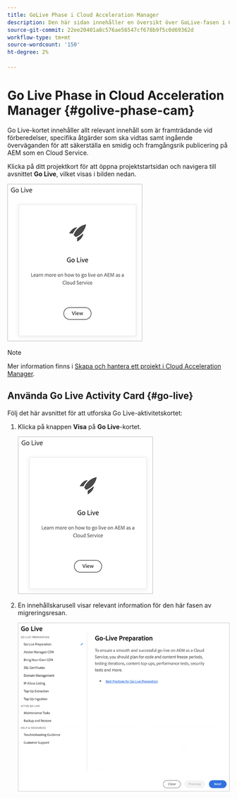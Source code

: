 ```yaml
---
title: GoLive Phase i Cloud Acceleration Manager
description: Den här sidan innehåller en översikt över GoLive-fasen i Cloud Acceleration Manager.
source-git-commit: 22ee20401a8c576ae56547cf678b9f5c0d69362d
workflow-type: tm+mt
source-wordcount: '150'
ht-degree: 2%

---
```



# Go Live Phase in Cloud Acceleration Manager {#golive-phase-cam}

Go Live-kortet innehåller allt relevant innehåll som är framträdande vid förberedelser, specifika åtgärder som ska vidtas samt ingående överväganden för att säkerställa en smidig och framgångsrik publicering på AEM som en Cloud Service.

Klicka på ditt projektkort för att öppna projektstartsidan och navigera till avsnittet **Go Live**, vilket visas i bilden nedan.

![bild](/help/move-to-cloud-service/cloud-acceleration-manager/assets/golive-1.png)

>[!NOTE]
>Mer information finns i [Skapa och hantera ett projekt i Cloud Acceleration Manager](https://experienceleague.adobe.com/docs/experience-manager-cloud-service/moving/cloud-acceleration-manager/using-cam/getting-started-cam.html?lang=en#create-project).


## Använda Go Live Activity Card {#go-live}

Följ det här avsnittet för att utforska Go Live-aktivitetskortet:

1. Klicka på knappen **Visa** på **Go Live**-kortet.

   ![bild](/help/move-to-cloud-service/cloud-acceleration-manager/assets/golive-1.png)

1. En innehållskarusell visar relevant information för den här fasen av migreringsresan.

   ![bild](/help/move-to-cloud-service/cloud-acceleration-manager/assets/golive-2.png)
